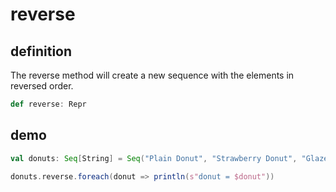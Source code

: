 # reverse

## definition

The reverse method will create a new sequence with the elements in reversed order.

```scala
def reverse: Repr
```

## demo

```scala
val donuts: Seq[String] = Seq("Plain Donut", "Strawberry Donut", "Glazed Donut")

donuts.reverse.foreach(donut => println(s"donut = $donut"))
```
